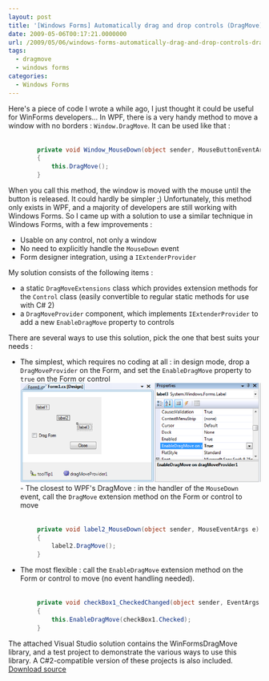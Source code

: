 ```yaml
---
layout: post
title: '[Windows Forms] Automatically drag and drop controls (DragMove)'
date: 2009-05-06T00:17:21.0000000
url: /2009/05/06/windows-forms-automatically-drag-and-drop-controls-dragmove/
tags:
  - dragmove
  - windows forms
categories:
  - Windows Forms
---
```


Here's a piece of code I wrote a while ago, I just thought it could be useful for WinForms developers...  In WPF, there is a very handy method to move a window with no borders : `Window.DragMove`. It can be used like that :  
```csharp

        private void Window_MouseDown(object sender, MouseButtonEventArgs e)
        {
            this.DragMove();
        }
```
  When you call this method, the window is moved with the mouse until the button is released. It could hardly be simpler ;)  Unfortunately, this method only exists in WPF, and a majority of developers are still working with Windows Forms. So I came up with a solution to use a similar technique in Windows Forms, with a few improvements : 
- Usable on any control, not only a window
- No need to explicitly handle the `MouseDown` event
- Form designer integration, using a `IExtenderProvider`

My solution consists of the following items :
- a static `DragMoveExtensions` class which provides extension methods for the `Control` class (easily convertible to regular static methods for use with C# 2)
- a `DragMoveProvider` component, which implements `IExtenderProvider` to add a new `EnableDragMove` property to controls

There are several ways to use this solution, pick the one that best suits your needs :
- The simplest, which requires no coding at all : in design mode, drop a `DragMoveProvider` on the Form, and set the `EnableDragMove` property to `true` on the Form or control
![DragMoveProvider](dragmoveprovider1.png)- The closest to WPF's DragMove : in the handler of the `MouseDown` event, call the `DragMove` extension method on the Form or control to move

```csharp

        private void label2_MouseDown(object sender, MouseEventArgs e)
        {
            label2.DragMove();
        }
```
- The most flexible : call the `EnableDragMove` extension method on the Form or control to move (no event handling needed).

```csharp

        private void checkBox1_CheckedChanged(object sender, EventArgs e)
        {
            this.EnableDragMove(checkBox1.Checked);
        }
```

  The attached Visual Studio solution contains the WinFormsDragMove library, and a test project to demonstrate the various ways to use this library. A C#2-compatible version of these projects is also included.  [Download source](http://www.thomaslevesque.com/files/2012/06/DragMove.zip)
